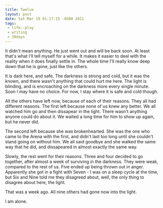 ```yaml
--- 
title: Twelve
layout: post
date: Sat Mar 19 01:17:15 -0500 2011
tags:
 - life::play
 - writing
 - 30days
---
```

It didn't mean anything.   He just went out and will be back soon.  At
least that's what I'll tell myself for a while.  It makes it easier to
deal with the reality when it does finally settle in.  The whole time
I'll really know deep down that he is gone, just like the others.

It is dark here, and safe.  The darkness is strong and cold, but
it was the known, and there wasn't anything that could hurt me here.
The light is blinding, and is encroaching on the darkness more every
single minute.  Soon I may have no choice.  For now, I stay where it
is safe and cold though.

All the others have left now, because of each of their reasons.  They
all had different reasons.  The first left because none of us knew any
better.  We all watched him go and then dissapear in the light.  There
wasn't anything anyone could do about it.  We waited a long time for
him to show up again, but he never did.

The second left because she was brokenhearted.  She was the one who
came to the Arena with the first, and didn't last too long until she
couldn't stand going on without him.  We all said goodbye and she
walked the same way that he did, and dissapeared in almost exactly the
same way.

Slowly, the rest went for their reasons.  Three and four decided to
go together, after almost a week of surviving in the darkness.  They
were weak, compared to the rest of us.  Five ended up being thrown out
in anger.  Apparently she got in a fight with Seven - I was on a sleep
cycle at the time, but Six and Nine told me they disagreed about,
well, the only thing to disagree about here, the light.

That was a week ago.  All nine others had gone now into the light.

I am alone.

